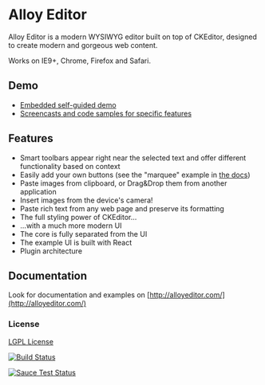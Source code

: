 # Alloy Editor

Alloy Editor is a modern WYSIWYG editor built on top of CKEditor, designed to create modern and gorgeous web content.

Works on IE9+, Chrome, Firefox and Safari.

## Demo

-   [Embedded self-guided demo](http://alloyeditor.com)
-   [Screencasts and code samples for specific features](https://alloyeditor.com/docs/features/)

## Features

-   Smart toolbars appear right near the selected text and offer different functionality based on context
-   Easily add your own buttons (see the "marquee" example in [the docs](https://alloyeditor.com/docs/develop/create/create_buttons.html))
-   Paste images from clipboard, or Drag&Drop them from another application
-   Insert images from the device's camera!
-   Paste rich text from any web page and preserve its formatting
-   The full styling power of CKEditor...
-   ...with a much more modern UI
-   The core is fully separated from the UI
-   The example UI is built with React
-   Plugin architecture

## Documentation

Look for documentation and examples on [http://alloyeditor.com/](http://alloyeditor.com/)

### License

[LGPL License](LICENSE.md)

[![Build Status](https://travis-ci.org/liferay/alloy-editor.svg)](https://travis-ci.org/liferay/alloy-editor)

[![Sauce Test Status](https://saucelabs.com/browser-matrix/alloy-editor.svg)](https://saucelabs.com/u/alloy-editor)
